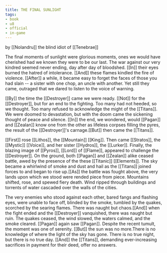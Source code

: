 ```yaml
---
title: THE FINAL SUNLIGHT
tags:
- book
- u8
- official
- in-game
---
```


by [[Nolandru]] the blind idiot of [[Tenebrae]]  
  
The final moments of sunlight were glorious moments, ones we would have cherished had we known they were to be our last. The war against our very kindred seemed never ending, day after day of bloodshed. [[In]] their eyes burned the hatred of intolerance. [[And]] these flames kindled the fire of violence. [[After]] a while, it became easy to forget the faces of those you had slain -- a sister with one chop, an uncle with another. Yet still they came, outraged that we dared to listen to the voice of warning.  
  
[[By]] the time the [[Destroyer]] came we were ready. [[Not]] for the [[Destroyer]], but for an end to the fighting. Too many had not heeded, so we thought. Too many refused to acknowledge the might of the [[Titans]]. We were doomed to devastation, but with the doom came the sickening thought of peace and silence. [[In]] the end, we wondered, would [[Pagan]] and [[Zealan]] know one from the other as lifeless corpses filling the pyres, the result of the [[Destroyer]]'s carnage.[[But]] then came the [[Titans]].  
  
[[First]] rose [[Lithos]], the [[Mountain]] [[King]]. Then came [[Stratos]], the [[Mystic]] [[Voice]], and her sister [[Hydros]], the [[Lurker]]. Finally, the blazing image of [[Pyros]], [[Lord]] of [[Flame]], appeared to challenge the [[Destroyer]]. On the ground, both [[Pagan]] and [[Zealan]] alike ceased battle, awed by the presence of the these [[Titanic]] [[Elements]]. The sky became a whirlwind of smoke and dust and hail as the [[Titans]] joined forces to and began to rise up.[[As]] the battle was fought above, the very lands upon which we stood were rended piece from piece. Mountains shifted, rose, and spewed fiery death. Wind ripped through buildings and torrents of water cascaded over the walls of the cities.  
  
The very enemies who stood against each other, bared fangs and flashing eyes, were unable to face off, blinded by the smoke, tumbled by the quakes, scorched by the searing flames. There was naught but chaos.[[And]] when the fight ended and the [[Destroyer]] vanquished, there was naught but ruin. The quakes ceased, the wind slowed, the waters calmed, and the smoke cleared. [[Pagan]] again saw [[Pagan]]. Despite the recent tumult, the moment was one of serenity. [[But]] the sun was no more.There is no knowledge of where the light of the sky has gone. There is no true night, but there is no true day. [[And]] the [[Titans]], demanding ever-increasing sacrifices in payment for their deed, offer no answers.